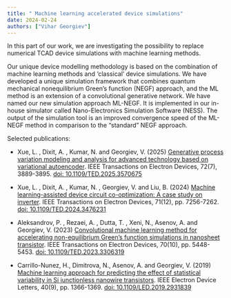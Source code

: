 ```yaml
---
title: " Machine learning accelerated device simulations"
date: 2024-02-24
authors: ["Vihar Georgiev"]
---
```

In this part of our work, we are investigating the possibility to replace numerical TCAD device simulations with machine learning methods.

<!--more-->

Our unique device modelling methodology is based on the combination of machine learning methods and ‘classical’ device simulations. We have developed a unique simulation framework that combines quantum mechanical nonequilibrium Green’s function (NEGF) approach, and the ML method is an extension of a convolutional generative network. We have named our new simulation approach ML-NEGF. It is implemented in our in-house simulator called Nano-Electronics Simulation Software (NESS). The output of the simulation tool is an improved convergence speed of the ML-NEGF method in comparison to the “standard” NEGF approach. 


Selected publications:
- Xue, L. , Dixit, A. , Kumar, N. and Georgiev, V. (2025) [Generative process variation modeling and analysis for advanced technology based on variational autoencoder](https://eprints.gla.ac.uk/355043/). IEEE Transactions on Electron Devices, 72(7), 3889-3895. [doi: 10.1109/TED.2025.3570675](https://ieeexplore.ieee.org/document/11017451)

- Xue, L. , Dixit, A. , Kumar, N. , Georgiev, V.  and Liu, B.  (2024) [Machine learning-assisted device circuit co-optimization: A case study on inverter](https://eprints.gla.ac.uk/337933/). IEEE Transactions on Electron Devices, 71(12), pp. 7256-7262. [doi: 10.1109/TED.2024.3476231](https://ieeexplore.ieee.org/document/10721209)

- Aleksandrov, P. , Rezaei, A. , Dutta, T. , Xeni, N., Asenov, A.  and Georgiev, V.  (2023) [Convolutional machine learning method for accelerating non-equilibrium Green’s function simulations in nanosheet transistor](https://eprints.gla.ac.uk/304810/). IEEE Transactions on Electron Devices, 70(10), pp. 5448-5453. [doi: 10.1109/TED.2023.3306319](https://ieeexplore.ieee.org/document/10231075)

- Carrillo-Nunez, H., Dimitrova, N., Asenov, A.  and Georgiev, V.  (2019) [Machine learning approach for predicting the effect of statistical variability in Si junctionless nanowire transistors](https://eprints.gla.ac.uk/191552/). IEEE Electron Device Letters, 40(9), pp. 1366-1369. [doi: 10.1109/LED.2019.2931839](https://ieeexplore.ieee.org/document/8779691)